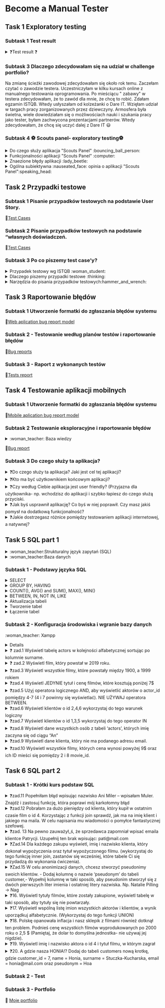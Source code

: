 # Become a Manual Tester
## Task 1 Exploratory testing

### Subtask 1 Test result
<details>
<summary> ❓Test result ❓	</summary>
           9/10 	:sweat_smile:
</details>

### Subtask 3 Dlaczego zdecydowałam się na udział w challenge portfolio?

Na zmianę ścieżki zawodowej zdecydowałam się około rok temu. Zaczełam czytać o zawodzie testera. Uczestniczyłam w kilku kursach online z manualnego testowania oprogramowania. Po mieściącu " zabawy" w testera zdecydowałam, że to zawód dla mnie, że chcę to robić. Zdałam egzamin ISTQB. Wtedy usłyszałam od kolzeżanki o Dare IT. 
Wzięłam udział w targach pracy zorganizowanych przez dziewczyny. Armosfera była świetna, wiele dowiedziałam się o możliwościach nauki i szukania pracy jako tester, byłam zachwycona prezentacjami partnerów. Wtedy zdecydowałam, że chcę się uczyć dalej z Dare IT 😃

### Subtask 4 :soccer: Scouts panel- exploratory testing:soccer:
<details>
<summary> Do czego służy aplikacja "Scouts Panel" :bouncing_ball_person: </summary>
<p></p>
"Scout panel" to aplikacja służąca dla zawodników piłki nożnej, która umożliwia przeglądanie wskaźników, umiejętności i pozycje zawodników.
</details>
<details>
<summary>Funkcjonalności aplikacji "Scouts Panel" 	:computer:</summary>
<p></p>
           
- Logowanie do aplikacji
 
- Zmiana języka wyświetlania strony
 
- Dodawanie nowego gracza wypełniając formularz
    W mojej opini opcja mało intuicyjna, przycisk "DODAJ GRACZA" znajduje się w panelu "Linki pomocnicze". W mojej opini dużo lepszym rozwiązanie byłoby dodanie tego          przycisku w panelu bocznym z prawej strony
 
- Dla kazdego zawodnika można dodać mecz w którym wziął/będzie brał udział za pomocą przycisku "Mecze">>> DODAJ MECZ
     W mojej opinii mało intuicyjna opcja widoczna dopiero o dodaniu zawodnika
 
- Dla każdego zawodnika istnieje możliwośc stworzenia raportu za pomocą  przycisku "Raporty">>> DODAJ RAPORT
     W mojej opinii mało intuicyjna opcja widoczna dopiero o dodaniu zawodnika, chociaż istnieje przycisk "dodaj raport" nie można go dodać po wciśnięcu zmienia się na        przycisk "Dodaj mecz"
 
- Można wyświetlić listę graczy za pomocą przycisku "Gracze"
     Opcja intuicyjna , widoczna w panelu bocznym 
 
- istnieje możliwośc zmiany jezyka wyświetlania, dostępne języki : polski, angielski
     Opcja intuicyjna , możliwośc przełączania języków za pomocą przycisku przełączania 
- Na liście mecze są możliwe do wykonania akcje t.j. edycja karty meczu, stworzenie raportu, rzpoczęcie meczu - opcje intuicyjne 
 </details>
 <details>
<summary> Znaezione błędy aplikacji :lady_beetle:</summary>
<p></p> 
           
 - Mozlliwość dodania zawodnika, którego imie i nawisko zawodnika, zawierają liczby i znaki specjalne 
 
 - Możliwośc wpisania w pola zdobyte gole, stracone gole, oznaczające ilość  liter
 
 - Po wciśnięciu przyciski "+Dodaj raport" w panelu "Raporty" przycisk zmienia się na przycisk "+ Dodaj mecz" bez informacji 
</details>
<details>
<summary> Ogólna subiektywna :nauseated_face: opinia o aplikacji "Scouts Panel":speaking_head:</summary>
<p></p>
 W mojej opini interfejs aplikacji mało intuicyjny oraz mało atrakcyjny, wręcz nudny. Na stronie aplikacji brak jest walidacji wielu pól.
Brakuje informacji o sposobie działania wielu funkcji aplikacji. Nie chciałabym być uzytkownikem docelowym "Scouts Panel":wink:.
</details>

## Task 2 Przypadki testowe
   
### Subtask 1 Pisanie przypadków testowych na podstawie User Story.
   
:link:[Test Cases](https://docs.google.com/spreadsheets/d/1BS9FQMi4cMR6nWRtIOf_vz-EfgEsHABfbocw8Z0jvYM/edit?usp=share_link)
   
### Subtask 2 Pisanie przypadków testowych na podstawie “własnych doświadczeń.
   
:link:[Test Cases](https://docs.google.com/spreadsheets/d/1ktodWwi7WKhbJfeY0MSsycrN49G2QBi5VYoj_XrG70w/edit?usp=share_link)
   
### Subtask 3 Po co piszemy test case’y?
<details>
<summary>Przypadek testowy wg ISTQB :woman_student:</summary>
<p></p>
 to zbiór danych wejściowych, wstępnych warunków wykonania, oczekiwanych rezultatów i końcowych warunków wykonania opracowany w określonym celu lub dla warunku    testowego, jak wykonanie pewnej ścieżki programu lub zweryfikowanie zgodności z konkretnym wymaganiem.
</details>

<details>
<summary> Dlaczego piszemy przypadki testowe :thinking:</summary>
<p></p>
           
* Przypadki testowe są bazą wiedzy o aplikacji
* Zdarza się, że przypadki testowe są jedyną dokumentacja o tym jak aplikacja prawidłowo powinna działać
* Przypadki testowe dają możliwość powtarzalnego, udokumentowanego testowania.
* Przypadki testowe dają możliwość konroli nad zmianami w konkretnych funkcjonalnościach aplikacji 
* Przypadki testowe pomagają przygotowac dane testowe
* Przypadki testowe opisują wizję klienta na temat działania aplikacji
</details> 
 <details>
  <summary>Narzędzia do pisania przypadków testowych:hammer_and_wrench:</summary> 
  <p></p>
  * [TestLink](https://testlink.org/)
  * [Azure DevOPS](https://learn.microsoft.com/pl-pl/azure/devops/test/create-test-cases?view=azure-devops)
 </details>
 
 ## Task 3 Raportowanie błędów
 
 ### Subtask 1 Utworzenie formatki do zgłaszania błędów systemu
 
 :link:[Web aplication bug report model](https://docs.google.com/spreadsheets/d/1BbqoCe257RGy4SZTcFVb47UgAF1IMKgWGgDmEg4iTbI/edit?usp=sharing)
 
 ### Subtask 2 - Testowanie według planów testów i raportowanie błędów
 
 :link:[Bug reports](https://docs.google.com/spreadsheets/d/1Rvqpqf-KdS0s30Ftb4Haa-QBv1RLKWuH-Nt10hQvDTQ/edit?usp=share_link)
 
 ### Subtask 3 - Raport z wykonanych testów
 
 :link:[Tests report](https://docs.google.com/spreadsheets/d/1IC2BK474OZWyRk0eEsQSZXbyX7HKRuYfet6YZX_M4mY/edit?usp=share_link)
 

 
 ## Task 4 Testowanie aplikacji mobilnych
 
 ### Subtask 1 Utworzenie formatki do zgłaszania błędów systemu
 
  :link:[Mobile aplication bug report model](https://docs.google.com/spreadsheets/d/1NfH42HFPSWqqIKs4Aa1FclGJ-584u-LFOCzniWSXEX4/edit?usp=share_link)
  
###  Subtask 2  Testowanie eksploracyjne i raportowanie błędów
<details>
 <summary> :woman_teacher: Baza wiedzy </summary>
<p></p> 
 * [Klasy równoważnosci](https://tester.milenabednarczyk.pl/podzial-na-klasy-rownowaznosci-blackbox/)
 * [Analiza wartości brzegowej](https://tester.milenabednarczyk.pl/analiza-wartosci-brzegowych-blackbox/)
 </details>
 
 :link:[Bug report](https://docs.google.com/spreadsheets/d/1CEJ4P2UkTNnLSNW4GrzOVeDnzjqWMgXVwgSVwRIV--E/edit?usp=share_link)
 
### Subtask 3 Do czego służy ta aplikacja?
<details>
<summary>❓Do czego służy ta aplikacja? Jaki jest cel tej aplikacji?</summary>
 <p></p>
 Aplikacja służy do
 
 * Wystawiania ogłoszeń o:
   * Sprzedaży przedmiotów używanych 
   * Chęci oddania przedmiotów używanych
   * Świadczeniu usług 
   * Poszukiwaniu pacownika
   * Poszukiwaniu pracy 
   * Oferowanej pomocy dla osób z Ukrainy
 * Zakupu ofrerowanych dóbr i usług za pośrednictwem aplikacji bądż bezpośrednio przez spotkanie umówione za pośrednictwem aplikacji ze sprzedającym 
 
 </details>
 <details>
 <summary>❓Kto ma być użytkownikiem końcowym aplikacji?</summary>
  <p></p>
 * Użytkownikiem końcowym aplikacji ma być oferujący bądź odbiorca - kupujący oferowanych dóbr i usług
 </details>
 <details>
 <summary> ❓Czy według Ciebie aplikacja jest user friendly? (Przyjazna dla użytkownika- np. wchodzisz do aplikacji i szybko łapiesz do czego służą przyciski.</summary>
  <p></p>
 * Moim zdni plikacja jest przyjazna dla użytkowanika . Szybko i łatwo się zniej korzysta. Jednak moja opinia jest pisana z perspektywy długoletniego użytkownika tej alikacji. Jestem już nauczona "Schematu " poruszania się w OLX slaego opinia nowego użytkownika, który dopiero się jej uczy , może być inna.
</details>
<details>
 <summary> ❓Jak byś usprawnił aplikację? Co byś w niej poprawił. Czy masz jakiś pomysł na dodatkową funkcjonalność?</summary>
  <p></p>
 
 W aplikacji OLX brakuje mi:
 
  * Możliwości poproszenia o alternatywną wysyłkę- nie przez OLX. Funkcjonalności, która będzie dawała mozliwośc dodania przesyłki od innego przewoźnika niż oferowane przez OLX i możliwości jej kontrolowania/śledzenia 
  * Przycisku/funkcjonalności dającej możiwość zaproponowania ceny ,
  * Możliwości tworzenia zestawów z produktów oferowanych przez jednego użytkowanika i otrzymywania dzięki temu zniżek

 
 </details>
 <details>
 <summary>❓Jakie dostrzegasz różnice pomiędzy testowaniem aplikacji internetowej, a natywnej? </summary>
  <p></p>
 
 Różnice:
 
  * Testowanie aplikacji mobilnej jest mniej wygodne ze względu na wielkość ekranu 
  * Jest wiecej przycisków - więcej rzeczy do przetestowania 
  * Bardzo ważne jest zwrócenie uwagi na lokalizację przycisków/nawigacji aplikacji żeby mozna z niej było szybko i wygodnie korzystać
  * Mnogość urządzeń mobilnych ich wielości ekranów sprawia , trudnośc w wyborze urzadzeń na których powinniśmy przetestować aplikację 
 </details>
 
## Task 5  SQL part 1
<details>
<summary>:woman_teacher:Strukturalny język zapytań (SQL)</summary>
<p></p>
to język deklaratywny stworzony przez firmę IBM w latach 70-tych. Służy on do tworzenia, modyfikowania, jak i wyciągania danych z bazy. Język ten cieszy się dużą popularnością choćby dlatego, że jest interpretowany przez systemy baz danych np.: MySQL czy też Microsoft SQL Server. Jednak nie należy on do bezpiecznych języków. Źle zabezpieczona baza danych może zostać w każdej chwili zaatakowana, w wyniku czego możemy utracić dane..
</details>

<details>
<summary> :woman_teacher:Baza danych</summary> 
<p></p>
to zorganizowany zbiór usystematyzowanych informacji, czyli danych, zwykle przechowywany w systemie komputerowym w formie elektronicznej. Bazą danych steruje zwykle system zarządzania bazami danych (DBMS). Dane i system DBMS oraz powiązane z nimi aplikacje razem tworzą system bazodanowy, często nazywany w skrócie bazą danych.

Dane w najpopularniejszych typach baz danych stosowanych obecnie są zwykle umieszczone w wierszach i kolumnach szeregu tabel, co usprawnia przetwarzanie danych i tworzenie dotyczących ich zapytań. Dzięki temu dostęp do danych, zarządzanie i sterowanie nimi oraz ich modyfikowanie, aktualizowanie i organizowanie jest łatwiejsze. Większość baz danych wykorzystuje do zapisywania danych i tworzenia dotyczących ich zapytań język SQL (Structured Query Language, strukturalny język zapytań).
 </details>
 
### Subtask 1 - Podstawy języka SQL
<details>
<summary> SELECT</summary> 
<p></p> 
           
* SELECT * FROM tbl
 
wybiera wszystkie wiersze i kolumny z tabeli tbl
* SELECT c1, c2 FROM tbl
 
 wybiera kolumny c1, c2 i wszystkie wiersze z tabeli tbl
 
* SELECT c1, c2 FROM tbl
 WHERE *warunek*
 ORDER BY c1 ASC, c2 DESC
 
 wybiera rekordy z kolumn c1 i c2 zgodnie z warunkiem
 i porządkuje rekordy zgodnie z kolumną c1 rosnąco i kolumną c2 malejąco
 
 * SELECT DISTINCT c1, c2

 wybiera niepowtarzające się wiersze z kolumn c1 i c2 z tabeli tbl
</details>
<details>
<summary> GROUP BY, HAVING </summary> 
<p></p> 
 *  SELECT  c1, aggregate(expr)
 FROM tbl
 GROUP BY
 
 Wybiera kolumnę c1 i oblicza funkcję aggregate(expr), grupuje po rekordach z kolumny c1 
 
 * SELECT c1, aggregate(expr) AS c2
 FROM tbl
 GROUP BY c1
 HAVEING c2>V
 
 Wybiera kolumny c1 i c2 jako tymczasowa nazwa kolumny z wynikiem funkcji aggregate(expr)
 Filtruje grupy utworzone naodstawie kolumny c1 z wartościami c2 większymi od V
 </details>
 
</details>
<details>
 
<summary>  COUNT(), AVG() and SUM(), MAX(), MIN()</summary> 
<p></p> 
* COUNT()
SELECT COUNT(c1)
FROM tbl
WHERE x;
  
liczy rekordy z kolumny c1 dal których jest spełniony warunek x
  
* AVG()
SELECT AVG(c1)
FROM tbl
WHERE x;
  
liczy średnią dla rekordów z kolumny c1 dla których spełniony jest warunek x
  
* SUM()
SELECT SUM(c1)
FROM tbl
WHERE x;

liczy sumę rekrdów c1 z tabeli tbl dla których sełniony jest warunek x
  
* MAX()
SELECT MIN(c1)
FROM tbl
WHERE x;
  
wybiera wartosć maksymalną z rekordów z kolumny c1 dla tabeli tbl dla których spełniony jest warunek x

  
* MIN()
SELECT MIN(c1)
FROM tbl
WHERE x;

wybiera wartosć minimalną z rekordów z kolumny c1 dla tabeli tbl dla których spełniony jest warunek x

</details>
<details>
 
<summary>BETWEEN, IN, NOT IN, LIKE </summary> 
<p></p> 
 Operatory określające zbiór do jakiego należą dane
 
* BETWEEN
 
Operator BETWEEN wybiera wartości w podanym zakreie (liczb, dat, liter)
bierze pod uwagę rówńież wartości poczatkowe i końcowe
 
SELECT c1  FROM tbl  WHERE c1 BETWEEN w1 AND w2;
 
* IN, NOT IN 
 
Wartości są w zbiorze danych , wartości nie nalerzą do zbioru danych 
 
  SELECT c1
  FROM tbl
  WHERE c1 IN (w1,w2....);
 
 
*  LIKE wartości sa określone wg wzoru 
 
 
   Przykłady:
   - WHERE c1 LIKE 'a%'	znalduje wartości zaczynające się na "a" 
   - WHERE c1 LIKE '%a'	znajduje wartości kończące się na "a"
   - WHERE c1 LIKE '%or%'	znajduje wartości z wyrażeniem "or" 
   - WHERE c1 LIKE '_r%'	znajduje wartości z "r" na drugiej pozycji 
   - WHERE c1 LIKE 'a_%'znajduje wartości zaczynające się na "a" które mają conajmniej 2 znaki 
   - WHERE c1 LIKE 'a__%'	znajduje wartości zaczynające się na "a" które mają conajmniej 3 znaki 
   - WHERE c1LIKE 'a%o'	znajduje wartości zaczynające się na "a" i kończące się na "o"
</details>

<details>
 
<summary> Aktualizacja tabeli </summary> 
<p></p> 
 
 * INSERT INTO tbl(c1, c2,....) VALUES (v1, v2,....)
  
   Wpisuje dane w tabeli
 
 
 * INSERT INTO tbl(c1,c2....)
 SELECT c1, c2..FROM tbl2
 WHERE x
 
 Wpisuje dane do tabeli tbl z tabeli tbl2, dla których  jest spełniony warunek x
 
 * UPDTE tbl
 SET c1=v1, c2=v2
 WHERE x
 Usktualnia w tabeli tbl wartości z kolumny c1, c2, dla których jest spełniony warunek
 
 * DELETE FROM tbl WHERE x
 Usuwa wrtości z tablei tbl, dla których jest spełniony warunek x
 
 </details>

<details>
 
<summary> Tworzenie tabel </summary> 
<p></p> 
 * CREATE TABLE tbl (
 c1 datatype(lenght)
 c2 datatype(lenght)
 ...
 PRIMARY KEY(c1)
 
 Tworzy  tabele tbl z kolumnami c1, c2,... z PRIMARY KEY (c1)
 
* DROP TABLE tbl
 usuwa tabelę tbl z bazy danych
 
* ALTER TABLE  tbl 
 ADD COLUMN c1 datatype(lenght)
 
 Dodaje kolumne c1 do tabeli tbl
 
* ALTER TABLE tbl
 DROP COLUMN c1
 

 Usuwa kolumnę c1 z tabeli tbl
  </details>

<details>
 
<summary> Łączenie tabel  </summary> 
<p></p> 
* SELECT * FROM tbl INNER JOIN tbl2 ON y
 
 Łączy wsólne rekordy kolumn z tbl i tbl2 bazując na warynku y

![image](https://github.com/agskwira/challenge_portfolio_Agnieszka/assets/48033238/041ce10e-2ba6-47ff-b593-bca73b83abc9)
 
 
Przykład:
 
SELECT column_name(s)
FROM table1
INNER JOIN table2
ON table1.column_name = table2.column_name;
 
* SELECT * FROM tbl1 LEFT JOIN tbl2 ON Y
 
 Łączy wszystkie rekordy kolumn z tbl i wspólne tbl2 bazując na warynku y
 
 ![image](https://github.com/agskwira/challenge_portfolio_Agnieszka/assets/48033238/26bf1c63-e549-4ea9-840b-ef36468569f9)
 
 Przykład:
 
SELECT column_name(s)
FROM table1
LEFT JOIN table2
ON table1.column_name = table2.column_name;
  
* SELECT * FROM tbl1 RIGHT JOIN tbl2 ON Y
 
 Łączy wsólne rekordy kolumn z tbl i wszystkie  tbl2 bazując na warynku y
 
 ![image](https://github.com/agskwira/challenge_portfolio_Agnieszka/assets/48033238/cce5d6e2-ffac-41be-b41f-53905bab7815)

 
 Przykład: 
 
SELECT column_name(s)
FROM table1
RIGHT JOIN table2
ON table1.column_name = table2.column_name;

* SELECT * FROM tbl1  FULL OUTER JOIN  tbl2 ON Y
 
  Łączy wssystkie rekordy kolumn z tbl i tbl2 bazując na warynku y
 
![image](https://github.com/agskwira/challenge_portfolio_Agnieszka/assets/48033238/27fa407b-aeda-4457-b038-e1de8fc11eb3)
 
Przykład:
 
SELECT column_name(s)
FROM table1
FULL OUTER JOIN table2
ON table1.column_name = table2.column_name
WHERE condition;
</details>


### Subtask 2 - Konfiguracja środowiska i wgranie bazy danych

<summary>:woman_teacher: Xampp  </summary> 
<p></p>
<details>
To darmowy, wieloplatformowy, zintegrowany pakiet, składający się głównie z serwera Apache, bazy danych MySQL i interpreterów dla skryptów napisanych w językach PHP i Perl. Nazwa XAMPP jest akronimem od X (ang. cross-platform), Apache, MySQL, PHP, Perl.
</details>
<details>
<summary> ❓ zad.1 Wyświetl tabelę actors w kolejności alfabetycznej sortując po kolumnie surname. </summary> 
<p></p>            
SELECT * FROM `actors` 
ORDER BY `surname`ASC;
 
![image](https://github.com/agskwira/challenge_portfolio_Agnieszka/assets/48033238/eb73c810-be30-4263-a4d2-7b6ef8f4e374)
</details>           
<details>
<summary> ❓ zad.2 Wyświetl film, który powstał w 2019 roku. </summary> 
<p></p> 
SELECT * FROM `movies` 
WHERE `year_of_production`= '2019';
 
![image](https://github.com/agskwira/challenge_portfolio_Agnieszka/assets/48033238/3ae7f5e9-8023-4938-85a9-fdc6678accec)           
</details>          
<details>
<summary> ❓zad.3 Wyświetl wszystkie filmy, które powstały między 1900, a 1999 rokiem </summary> 
<p></p> 
SELECT * FROM `movies` 
WHERE `year_of_production` BETWEEN 1900 AND 1999;

           
![image](https://github.com/agskwira/challenge_portfolio_Agnieszka/assets/48033238/3ee2c923-e872-489e-9dac-278625aaed64)
</details>          
<details>
<summary> ❓zad.4 Wyświetl JEDYNIE tytuł i cenę filmów, które kosztują poniżej 7$ </summary> 
<p></p>
SELECT title, price FROM `movies`  
WHERE price < 7;
                  
![image](https://github.com/agskwira/challenge_portfolio_Agnieszka/assets/48033238/37fab2d6-dcff-4be3-9770-5c4d8d87e28a)                
</details>
<details>
<summary> ❓zad.5 Użyj operatora logicznego AND, aby wyświetlić aktorów o actor_id pomiędzy 4-7 (4 i 7 powinny się wyświetlać). NIE UŻYWAJ operatora BETWEEN.</summary> 
<p></p> 
SELECT * FROM `actors` 
WHERE actor_id >= 4 AND actor_id <= 7;
                                    
![image](https://github.com/agskwira/challenge_portfolio_Agnieszka/assets/48033238/bbc917ac-37e5-4cca-93ce-f0d2c9a713d8)                                    
</details>
<details>
<summary>❓zad.6 Wyświetl klientów o id 2,4,6 wykorzystaj do tego warunek logiczny </summary> 
<p></p> 
SELECT * FROM `customers`  
WHERE customer_id = 2 OR customer_id = 4 OR customer_id = 6;
 
![image](https://github.com/agskwira/challenge_portfolio_Agnieszka/assets/48033238/5f071785-244d-4500-830b-70cce1270f9a)
</details>
<details>
<summary> ❓zad.7 Wyświetl klientów o id 1,3,5 wykorzystaj do tego operator IN </summary> 
<p></p> 
SELECT * FROM `customers` 
WHERE customer_id IN (1,3,5);
 
![image](https://github.com/agskwira/challenge_portfolio_Agnieszka/assets/48033238/9ee964e6-0c47-4640-babe-d9b4d43c48ee)
</details>
<details>
<summary> ❓zad.8 Wyświetl dane wszystkich osób z tabeli ‘actors’, których imię zaczyna się od ciągu “An” </summary> 
<p></p> 
SELECT * FROM `actors`  
WHERE name LIKE 'An%';
 
![image](https://github.com/agskwira/challenge_portfolio_Agnieszka/assets/48033238/b0d9f326-178a-48f9-8750-d891cf37d374)
</details>
<details>
<summary> ❓zad.9 Wyświetl dane klienta, który nie ma podanego adresu email.</summary> 
<p></p> 
SELECT * FROM customers 
WHERE email IS NULL
 
![image](https://github.com/agskwira/challenge_portfolio_Agnieszka/assets/48033238/a4f87bf3-f3c6-4977-8113-ca3e27b3719e)
</details>
<details> 
<summary> ❓zad.10 Wyświetl wszystkie filmy, których cena wynosi powyżej 9$ oraz ich ID mieści się pomiędzy 2 i 8 movie_id. </summary> 
<p></p> 
SELECT * FROM `movies` 
WHERE movie_id BETWEEN 2 AND 8 AND price > 9;
 
![image](https://github.com/agskwira/challenge_portfolio_Agnieszka/assets/48033238/9a858e39-25a3-449e-94df-562913205899)
 </details>
           
## Task 6 SQL part 2

### Subtask 1 - Krótki kurs podstaw SQL
           
<details> 
<summary> ❓zad.11 Popełniłam błąd wpisując nazwisko Ani Miler – wpisałam Muler. Znajdź i zastosuj funkcję, która poprawi mój karkołomny błąd </summary>
<p></p>                
<p>SET surname = "Miler"
<p>WHERE customer_id = 3; </p>
           
![image](https://github.com/agskwira/challenge_portfolio_Agnieszka/assets/48033238/2ff628fd-e62d-448b-be1e-3b65cc7d5e1d)
 
</details>
<details> 
<summary> ❓zad.12 Pobrałam za dużo pieniędzy od klienta, który kupił w ostatnim czasie film o id 4. Korzystając z funkcji join sprawdź, jak ma na imię klient i jakiego ma maila. W celu napisania mu wiadomości o pomyłce fantastycznej szefowej. </summary> 
           
 <p></p>          
 <p> SELECT  customers.customer_id, customers.name, customers.email, sale.movie_id
 <p>FROM sale</p>
 <p>JOIN customers ON customers.customer_id=sale.customer_id
 <p>WHERE sale.movie_id= 4; </p>

![image](https://github.com/agskwira/challenge_portfolio_Agnieszka/assets/48033238/b7fb28a2-b820-472a-b70c-719554f5706d)
</details>
<details> 
<summary>❓zad. 13 Na pewno zauważył_ś, że sprzedawca zapomniał wpisać emaila klientce Patrycji. Uzupełnij ten brak wpisując: pati@mail.com</summary> 
 <p></p>          
<p>UPDATE customers
<p>SET email='pati@mail.com'
<p>WHERE name = 'Patrycja';</p>
![image](https://github.com/agskwira/challenge_portfolio_Agnieszka/assets/48033238/c5a6cba2-46d8-45e3-953c-a212c0eca1da)
</details>
<details> 
<summary>❓Zad.14 Dla każdego zakupu wyświetl, imię i nazwisko klienta, który dokonał wypożyczenia oraz tytuł wypożyczonego filmu. (wykorzystaj do tego funkcję inner join, zastanów się wcześniej, które tabele Ci się przydadzą do wykonania ćwiczenia). </summary> 
<p></p>
<p>SELECT customers.customer_id,customers.name,customers.surname, movies.title
<p>FROM customers
<p>INNER JOIN sale
<p>ON customers.customer_id = sale.customer_id
<p>INNER JOIN movies
<p>ON sale.movie_id=movies.movie_id;</p>

![image](https://github.com/agskwira/challenge_portfolio_Agnieszka/assets/48033238/afd82b79-fee4-4adf-bd13-09522d82c849)
           
</details>
<details> 
<summary>❓Zad.15 W celu anonimizacji danych, chcesz stworzyć pseudonimy swoich klientów. - Dodaj kolumnę o nazwie ‘pseudonym’ do tabeli customer,- Wypełnij kolumnę w taki sposób, aby pseudonim stworzył się z dwóch pierwszych liter imienia i ostatniej litery nazwiska. Np. Natalie Pilling → Nag </summary>
<p></p>
<P>ALTER TABLE customers
<P>ADD COLUMN pseudonym VARCHAR(30)</P>
</details>
<details> 
<summary>❓16. Wyświetl tytuły filmów, które zostały zakupione, wyświetl tabelę w taki sposób, aby tytuły się nie powtarzały.</summary>
<p></p>
<P>SELECT DISTINCT sale.movie_id, movies.title FROM movies
<P>INNER JOIN  sale
<P>ON sale.movie_id = movies.movie_id
<P>ORDER BY sale.movie_id</P>   
           
![image](https://github.com/agskwira/challenge_portfolio_Agnieszka/assets/48033238/fe723cac-2473-4eaa-adaf-264f2e8fdb54)
           
</details>           
<details> 
<summary>❓17. Wyświetl wspólną listę imion wszystkich aktorów i klientów, a wynik uporządkuj alfabetycznie. (Wykorzystaj do tego funkcji UNION)</summary>
<p></p>
<P>SELECT name from customers 
<P>UNION 
<P>SELECT name from actors
<P>ORDER BY name;<p>
           
![image](https://github.com/agskwira/challenge_portfolio_Agnieszka/assets/48033238/cb9b078d-0aa8-42e4-a0b7-12bcebddadc7)
           
 </details>
<details> 
<summary>❓18. Polskę opanowała inflacja i nasz sklepik z filmami również dotknął ten problem. Podnieś cenę wszystkich filmów wyprodukowanych po 2000 roku o 2,5 $ (Pamiętaj, że dolar to domyślna jednostka- nie używaj jej nigdzie).</summary>
<p></p>
<P>UPDATE movies
<P>SET price = price + 2.5
<P>WHERE year_of_production >2000;</p>
           
![image](https://github.com/agskwira/challenge_portfolio_Agnieszka/assets/48033238/3989fa93-2b4a-4ab7-8084-5f187f9a4253)
           
</details>
<details> 
<summary>❓19. Wyświetl imię i nazwisko aktora o id 4 i tytuł filmu, w którym zagrał</summary>
 <p></p>
<P>SELECT actors.actor_id, actors.name, actors.surname, movies.title
<P>FROM actors
<P>INNER JOIN cast 
<P>ON cast.actor_id = actors.actor_id
<P>INNER JOIN movies
<P>ON cast.movie_id = movies.movie_id
<P>WHERE actors.actor_id = 4;</p>
           
![image](https://github.com/agskwira/challenge_portfolio_Agnieszka/assets/48033238/90c48732-7ab5-413d-ba20-08aa28970013)

</details>
<details>           
<summary>❓20. A gdzie nasza HONIA!? Dodaj do tabeli customers nową krotkę, gdzie customer_id = 7, name = Honia, surname = Stuczka-Kucharska, email = honia@mail.com oraz pseudonym = Hoa</summary>
 <p></p>  
<p>INSERT INTO customers (customer_id, name, surname, email, pseudonym)
<p>VALUES (7, 'Honia', 'Stuczka-Kucharska', 'honia@mail.com', 'Hoa');</p>  
 
![image](https://github.com/agskwira/challenge_portfolio_Agnieszka/assets/48033238/5fd8c7e1-dd60-4194-9663-9e287ad5d643)

           
</details> 
           
### Subtask 2 - Test
### Subtask 3 - Portfolio 
:link: [Moje portfolio](https://github.com/agskwira/AgnieszkaSkwira_Portfolio)
           

 
 
 
 
  
 
 
 
 
 
 
 

  
 
 
 
   
   
